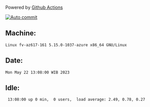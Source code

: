 Powered by [Github Actions](https://github.com/features/actions)

[![Auto commit](https://github.com/hiage/workstation/workflows/Auto%20commit/badge.svg)](https://github.com/hiage/workstation/actions?query=workflow%3A%22Auto+commit%22)

## Machine:
```
Linux fv-az617-161 5.15.0-1037-azure x86_64 GNU/Linux
```
## Date:
```
Mon May 22 13:08:00 WIB 2023
```
## Idle:
```
 13:08:00 up 0 min,  0 users,  load average: 2.49, 0.78, 0.27
```
